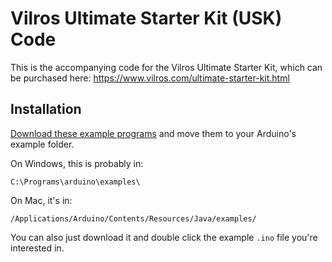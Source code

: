 # Vilros Ultimate Starter Kit (USK) Code

This is the accompanying code for the Vilros Ultimate Starter Kit, which can be purchased here: https://www.vilros.com/ultimate-starter-kit.html

## Installation

[Download these example programs](https://github.com/christiangenco/uskcode/archive/master.zip) and move them to your Arduino's example folder.

On Windows, this is probably in:

    C:\Programs\arduino\examples\

On Mac, it's in:

    /Applications/Arduino/Contents/Resources/Java/examples/

You can also just download it and double click the example `.ino` file you're interested in.
